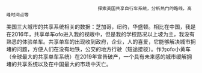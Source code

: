                                       探索美国共享自行车系统，分析热门的路线，高峰时间点等
美国三大城市的共享系统相关的数据：芝加哥，纽约，华盛顿。相比在中国，我是在2016年，共享单车ofo进入我的视眼中，但是我的学校路况以上坡为主，我没有熟悉的体验单车。共享单车的出现收到政府，企业，人的喜爱，它能够解决城市拥堵的问题，方便人们在没有地铁，公交的地方行驶（短途接驳）。作为ofo小黄车（全球最大的共享单车系统）在2019年宣告破产，一个具有未来感的城市缓解拥堵的共享系统以及在中国最大的市场中灭亡。
   
